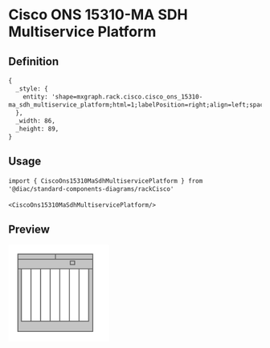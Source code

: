 # Cisco ONS 15310-MA SDH Multiservice Platform

## Definition

```
{
  _style: { 
    entity: 'shape=mxgraph.rack.cisco.cisco_ons_15310-ma_sdh_multiservice_platform;html=1;labelPosition=right;align=left;spacingLeft=15;dashed=0;shadow=0;fillColor=#ffffff;',
  },
  _width: 86,
  _height: 89,
}
```

## Usage

```
import { CiscoOns15310MaSdhMultiservicePlatform } from '@diac/standard-components-diagrams/rackCisco'

<CiscoOns15310MaSdhMultiservicePlatform/>
```

## Preview

<img src="./cisco-ons-15310-ma-sdh-multiservice-platform.png" width="200"/>
